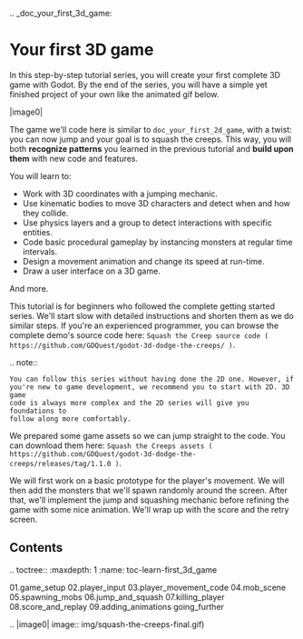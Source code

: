 .. _doc_your_first_3d_game:

Your first 3D game
==================

In this step-by-step tutorial series, you will create your first complete 3D
game with Godot. By the end of the series, you will have a simple yet finished
project of your own like the animated gif below.

|image0|

The game we'll code here is similar to `doc_your_first_2d_game`, with a twist:
you can now jump and your goal is to squash the creeps. This way, you will both
**recognize patterns** you learned in the previous tutorial and **build upon
them** with new code and features.

You will learn to:

- Work with 3D coordinates with a jumping mechanic.
- Use kinematic bodies to move 3D characters and detect when and how they
  collide.
- Use physics layers and a group to detect interactions with specific entities.
- Code basic procedural gameplay by instancing monsters at regular time
  intervals.
- Design a movement animation and change its speed at run-time.
- Draw a user interface on a 3D game.

And more.

This tutorial is for beginners who followed the complete getting started series.
We'll start slow with detailed instructions and shorten them as we do similar
steps. If you're an experienced programmer, you can browse the complete demo's
source code here: `Squash the Creep source code
( https://github.com/GDQuest/godot-3d-dodge-the-creeps/ )`.

.. note::

    You can follow this series without having done the 2D one. However, if
    you're new to game development, we recommend you to start with 2D. 3D game
    code is always more complex and the 2D series will give you foundations to
    follow along more comfortably.

We prepared some game assets so we can jump straight to the code. You can
download them here: `Squash the Creeps assets
( https://github.com/GDQuest/godot-3d-dodge-the-creeps/releases/tag/1.1.0 )`.

We will first work on a basic prototype for the player's movement. We will then
add the monsters that we'll spawn randomly around the screen. After that, we'll
implement the jump and squashing mechanic before refining the game with some
nice animation. We'll wrap up with the score and the retry screen.

Contents
--------

.. toctree::
   :maxdepth: 1
   :name: toc-learn-first_3d_game

   01.game_setup
   02.player_input
   03.player_movement_code
   04.mob_scene
   05.spawning_mobs
   06.jump_and_squash
   07.killing_player
   08.score_and_replay
   09.adding_animations
   going_further

.. |image0| image:: img/squash-the-creeps-final.gif)
